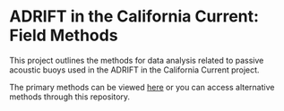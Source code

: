 # ADRIFT in the California Current: Field Methods

This project outlines the methods for data analysis related to passive acoustic buoys used in the ADRIFT in the California Current project. 

The primary methods can be viewed [here](https://sael-swfsc.github.io/adrift-analysis-methods/) or you can access alternative methods through this repository. 
